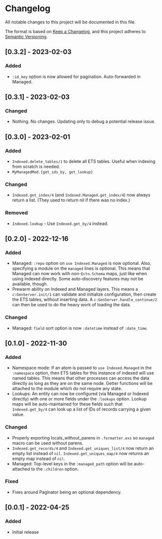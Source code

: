 # Changelog

All notable changes to this project will be documented in this file.

The format is based on [Keep a Changelog](https://keepachangelog.com/en/1.0.0/),
and this project adheres to [Semantic
Versioning](https://semver.org/spec/v2.0.0.html).

## [0.3.2] - 2023-02-03

### Added
- `:id_key` option is now allowed for pagination. Auto-forwarded in Managed.

## [0.3.1] - 2023-02-03

### Changed
- Nothing. No changes. Updating only to debug a potential release issue.

## [0.3.0] - 2023-02-01

### Added
- `Indexed.delete_tables/1` to delete all ETS tables.
  Useful when indexing from scratch is needed.
- `MyManagedMod.{get_ids_by, get_lookup}`

### Changed
- `Indexed.get_index/4` (and `Indexed.Managed.get_index/4`) now always
  return a list. (They used to return nil if there was no index.)

### Removed

- `Indexed.lookup` - Use `Indexed.get_by/4` instead.

## [0.2.0] - 2022-12-16

### Added
- Managed: `:repo` option on `use Indexed.Managed` is now optional. Also,
  specifying a module on the `managed` lines is optional. This means that
  Managed can now work with non-`Ecto.Schema` maps, just like when using
  Indexed directly. Some auto-discovery features may not be available, though.
- Prewarm ability on Indexed and Managed layers. This means a
  `c:GenServer.init/1` can validate and initialize configuration, then create
  the ETS tables, without inserting data. A `c:GenServer.handle_continue/2`
  can then be used to do the heavy work of loading the data.

### Changed
- Managed: `field` sort option is now `:datetime` instead of `:date_time`.


## [0.1.0] - 2022-11-30

### Added
- Namespace mode: If an atom is passed to `use Indexed.Managed` in the
  `:namespace` option, then ETS tables for this instance of indexed will use
  named tables. This means that other processes can access the data directly as
  long as they are on the same node. Getter functions will be attached to the
  module which do not require any state.
- Lookups: An entity can now be configured (via Managed or Indexed directly)
  with one or more fields under the `:lookups` option. Lookup maps will be
  auto-maintained for these fields such that `Indexed.get_by/4` can look up a
  list of IDs of records carrying a given value.

### Changed
- Properly exporting locals_without_parens in `.formatter.exs` so `managed`
  macro can be used without parens.
- `Indexed.get_records/4` and `Indexed.get_uniques_list/4` now return an empty
  list instead of `nil`. `Indexed.get_uniques_map/4` now returns an empty map
  instead of `nil`.
- Managed: Top-level keys in the `:managed_path` option will be auto-attached to
  the `:children` option.

### Fixed
- Fixes around Paginator being an optional dependency.


## [0.0.1] - 2022-04-25

### Added

- Initial release
